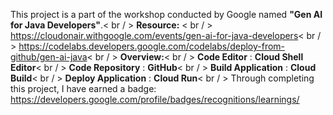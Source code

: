 This project is a part of the workshop conducted by Google named **"Gen AI for Java Developers"**.< br / >
**Resource:** < br / >
https://cloudonair.withgoogle.com/events/gen-ai-for-java-developers< br / >
https://codelabs.developers.google.com/codelabs/deploy-from-github/gen-ai-java< br / >
**Overview:**< br / >
**Code Editor** : **Cloud Shell Editor**< br / >
**Code Repository** : **GitHub**< br / >
**Build Application** : **Cloud Build**< br / >
**Deploy Application**  : **Cloud Run**< br / >
Through completing this project, I have earned a badge: https://developers.google.com/profile/badges/recognitions/learnings/
